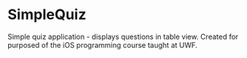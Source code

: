 # SimpleQuiz
Simple quiz application - displays questions in table view.
Created for purposed of the iOS programming course taught at UWF.
